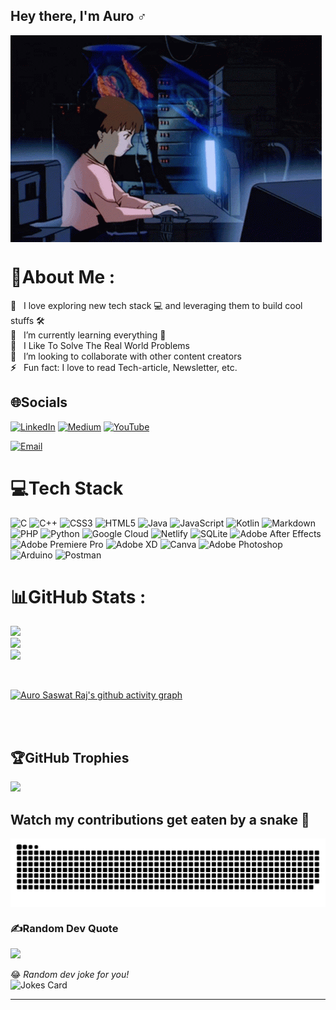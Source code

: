 ## Hey there, I'm Auro ♂️

<img align="center" alt="Let's Code" src="https://github.com/geeky-auro/geeky-auro/blob/main/ttf.gif" />

# 💫About Me :
**💫** &nbsp; I love exploring new tech stack 💻 and leveraging them to build cool stuffs 🛠️ <br>
**🌱** &nbsp; I’m currently learning everything 🤣 <br>
**🧐** &nbsp; I Like To Solve The Real World Problems <br>
**👯** &nbsp; I’m looking to collaborate with other content creators <br>
**⚡** &nbsp; Fun fact: I love to read Tech-article, Newsletter, etc. 



## 🌐Socials
[![LinkedIn](https://img.shields.io/badge/LinkedIn-%230077B5.svg?logo=linkedin&logoColor=white)](https://www.linkedin.com/in/auro-saswat-raj-9bba80224/) [![Medium](https://img.shields.io/badge/Medium-12100E?logo=medium&logoColor=white)](https://medium.com/@aurosaswatraj) [![YouTube](https://img.shields.io/badge/YouTube-%23FF0000.svg?logo=YouTube&logoColor=white)](https://www.youtube.com/channel/UCVSUrrpas1belTDN6QyxfuA)

<a href="mailto:aurosaswat@gmail.com"><img alt="Email" src="https://img.shields.io/badge/Email-aurosaswat@gmail.com-blue?style=plastic&logo=Gmail"></a>

# 💻Tech Stack
![C](https://img.shields.io/badge/c-%2300599C.svg?style=flat&logo=c&logoColor=white) ![C++](https://img.shields.io/badge/c++-%2300599C.svg?style=flat&logo=c%2B%2B&logoColor=white) ![CSS3](https://img.shields.io/badge/css3-%231572B6.svg?style=flat&logo=css3&logoColor=white) ![HTML5](https://img.shields.io/badge/html5-%23E34F26.svg?style=flat&logo=html5&logoColor=white) ![Java](https://img.shields.io/badge/java-%23ED8B00.svg?style=flat&logo=java&logoColor=white) ![JavaScript](https://img.shields.io/badge/javascript-%23323330.svg?style=flat&logo=javascript&logoColor=%23F7DF1E) ![Kotlin](https://img.shields.io/badge/kotlin-%230095D5.svg?style=flat&logo=kotlin&logoColor=white) ![Markdown](https://img.shields.io/badge/markdown-%23000000.svg?style=flat&logo=markdown&logoColor=white) ![PHP](https://img.shields.io/badge/php-%23777BB4.svg?style=flat&logo=php&logoColor=white) ![Python](https://img.shields.io/badge/python-3670A0?style=flat&logo=python&logoColor=ffdd54) ![Google Cloud](https://img.shields.io/badge/Google%20Cloud-%234285F4.svg?style=flat&logo=google-cloud&logoColor=white) ![Netlify](https://img.shields.io/badge/netlify-%23000000.svg?style=flat&logo=netlify&logoColor=#00C7B7) ![SQLite](https://img.shields.io/badge/sqlite-%2307405e.svg?style=flat&logo=sqlite&logoColor=white) ![Adobe After Effects](https://img.shields.io/badge/Adobe%20After%20Effects-9999FF.svg?style=flat&logo=Adobe%20After%20Effects&logoColor=white) ![Adobe Premiere Pro](https://img.shields.io/badge/Adobe%20Premiere%20Pro-9999FF.svg?style=flat&logo=Adobe%20Premiere%20Pro&logoColor=white) ![Adobe XD](https://img.shields.io/badge/Adobe%20XD-470137?style=flat&logo=Adobe%20XD&logoColor=#FF61F6) ![Canva](https://img.shields.io/badge/Canva-%2300C4CC.svg?style=flat&logo=Canva&logoColor=white) ![Adobe Photoshop](https://img.shields.io/badge/adobephotoshop-%2331A8FF.svg?style=flat&logo=adobephotoshop&logoColor=white) ![Arduino](https://img.shields.io/badge/-Arduino-00979D?style=flat&logo=Arduino&logoColor=white) ![Postman](https://img.shields.io/badge/Postman-FF6C37?style=flat&logo=postman&logoColor=white)
# 📊GitHub Stats :
![](https://github-readme-stats.vercel.app/api?username=geeky-auro&theme=merko&hide_border=true&include_all_commits=false&count_private=true)<br/>
![](https://github-readme-streak-stats.herokuapp.com/?user=geeky-auro&theme=merko&hide_border=true)<br/>
![](https://github-readme-stats.vercel.app/api/top-langs/?username=geeky-auro&theme=merko&hide_border=true&include_all_commits=false&count_private=true&layout=compact)

<br/>

[![Auro Saswat Raj's github activity graph](https://activity-graph.herokuapp.com/graph?username=geeky-auro&theme=xcode)](https://github.com/geeky-auro)

<br/>
</br>

## 🏆GitHub Trophies
![](https://github-profile-trophy.vercel.app/?username=geeky-auro&theme=juicyfresh&no-frame=true&no-bg=true&margin-w=4)

Watch my contributions get eaten by a snake 🐍
---
<img alt="My Snake"  align="center" src="https://github.com/geeky-auro/geeky-auro/blob/main/github-contribution-grid-snake.svg" />

### ✍️Random Dev Quote
![](https://quotes-github-readme.vercel.app/api?type=horizontal&theme=merko)

😂 <i>Random dev joke for you!</i><br>
![Jokes Card](https://readme-jokes.vercel.app/api?hideBorder)

<!-- 
### 😂Random Dev Meme
<img alt="Random Meme" src="https://random-memer.herokuapp.com/" width="512px"/>
 -->
---

